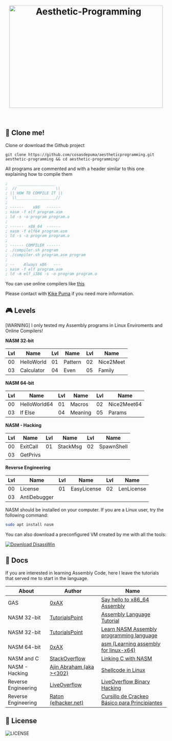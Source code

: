<h1 align="center">
 <img src="https://cdn.rawgit.com/CosasDePuma/Aesthetic-Programming/384ffa5a/.img/logo.jpg" alt="Aesthetic-Programming" width="480" height="320">
</h1>

&nbsp;

:floppy_disk: Clone me!
----

Clone or download the Github project
```git
git clone https://github.com/cosasdepuma/aestheticprogramming.git aesthetic-programming && cd aesthetic-programming/
```

All programs are commented and with a header similar to this one explaining how to compile them
```asm
;    _________________
;  //                 \\
; || HOW TO COMPILE IT ||
;  \\_________________//
;
; ------    x86   ------
; nasm -f elf program.asm
; ld -s -o program program.o
;
; ------  x86_64  ------
; nasm -f elf64 program.asm
; ld -s -o program program.o
;
; ------ COMPILER ------
; ./compiler.sh program
; ./compiler.sh program.asm program
;
; --    Always x86   ---
; nasm -f elf program.asm
; ld -m elf_i386 -s -o program program.o
```

You can use online compilers like [this](https://www.tutorialspoint.com/compile_assembly_online.php)

Please contact with [Kike Puma](https://linkedin.com/in/kikepuma) if you need more information.

:video_game: Levels
----
[WARNING] I only tested my Assembly programs in Linux Enviroments and Online Compilers!


**NASM 32-bit**

| Lvl | Name | Lvl | Name | Lvl | Name |
| ---- | ---- | ---- | ---- | ---- | ---- |
| 00 | HelloWorld | 01 | Pattern | 02 | Nice2Meet |
| 03 | Calculator | 04 | Even    | 05 | Family |

**NASM 64-bit**

| Lvl | Name | Lvl | Name | Lvl | Name |
| ---- | ---- | ---- | ---- | ---- | ---- |
| 00 | HelloWorld64 | 01 | Macros | 02 | Nice2Meet64 |
| 03 | If Else | 04 | Meaning | 05 | Params |

**NASM - Hacking**

| Lvl | Name | Lvl | Name | Lvl | Name |
| ---- | ---- | ---- | ---- | ---- | ---- |
| 00 | ExitCall | 01 | StackMsg | 02 | SpawnShell |
| 03 | GetPrivs |  |  |  |  |

**Reverse Engineering**

| Lvl | Name | Lvl | Name | Lvl | Name |
| ---- | ---- | ---- | ---- | ---- | ---- |
| 00 | License | 01 | EasyLicense | 02 | LenLicense |
| 03 | AntiDebugger |  |  |  |  |

NASM should be installed on your computer. If you are a Linux user, try the following command:
```sh
sudo apt install nasm
```

You can also download a preconfigured VM created by me with all the tools:

[![Download DisassWin](https://a.fsdn.com/con/app/sf-download-button)](https://sourceforge.net/projects/winhack7/files/latest/download)

:notebook: Docs
----
If you are interested in learning Assembly Code, here I leave the tutorials that served me to start in the language.

| About | Author | Name |
| ---- | ---- | ---- |
| GAS | [0xAX](https://0xax.github.io/) | [Say hello to x86_64 Assembly](https://0xax.github.io/asm_6/) |
| NASM 32-bit | [TutorialsPoint](http://www.tutorialspoint.com/) | [Assembly Language Tutorial](http://www.tutorialspoint.com/assembly_programming/assembly_tutorial.pdf) |
| NASM 32-bit | [TutorialsPoint](http://www.tutorialspoint.com/) | [Learn NASM Assembly programming language](https://www.tutorialspoint.com/assembly_programming/index.htm) |
| NASM 64-bit | [0xAX](https://github.com/0xAX/) | [asm (Learning assembly for linux-x64)](https://github.com/0xAX/asm) |
| NASM and C | [StackOverflow](https://stackoverflow.com/) | [Linking C with NASM](https://stackoverflow.com/questions/24991944/linking-c-with-nasm) |
| NASM - Hacking | [Ajin Abraham (aka ><302)](www.keralacyberforce.in) | [Shellcode in Linux](https://www.exploit-db.com/docs/21013.pdf) |
| Reverse Engineering | [LiveOverflow](https://www.youtube.com/channel/UClcE-kVhqyiHCcjYwcpfj9w/featured) | [LiveOverflow Binary Hacking](http://liveoverflow.com/binary_hacking/index.html) |
| Reverse Engineering | [Raton (elhacker.net)](http://www.elhacker.net/hacking-programas-hack.html) | [Cursillo de Crackeo Básico para Principiantes](https://github.com/CosasDePuma/AestheticProgramming/tree/teachers/Cursillo%20de%20Crackeo%20B%C3%A1sico%20para%20Principiantes%20-%20Raton%20(ElHacker.net))

:page_with_curl: License
----

![LICENSE](https://img.shields.io/github/license/CosasDePuma/AestheticProgramming.svg?style=flat-square)
